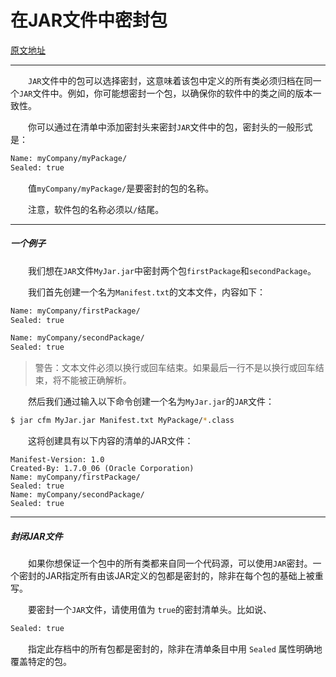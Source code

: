 # 在JAR文件中密封包

[原文地址](https://docs.oracle.com/javase/tutorial/deployment/jar/sealman.html)



---



&emsp;&emsp;`JAR`文件中的包可以选择密封，这意味着该包中定义的所有类必须归档在同一个`JAR`文件中。例如，你可能想密封一个包，以确保你的软件中的类之间的版本一致性。

&emsp;&emsp;你可以通过在清单中添加密封头来密封`JAR`文件中的包，密封头的一般形式是：

```bash
Name: myCompany/myPackage/
Sealed: true
```

&emsp;&emsp;值`myCompany/myPackage/`是要密封的包的名称。

&emsp;&emsp;注意，软件包的名称必须以`/`结尾。



---



##### 一个例子

&emsp;&emsp;我们想在`JAR`文件`MyJar.jar`中密封两个包`firstPackage`和`secondPackage`。

&emsp;&emsp;我们首先创建一个名为`Manifest.txt`的文本文件，内容如下：

```bash
Name: myCompany/firstPackage/
Sealed: true

Name: myCompany/secondPackage/
Sealed: true
```

> 警告：文本文件必须以换行或回车结束。如果最后一行不是以换行或回车结束，将不能被正确解析。

&emsp;&emsp;然后我们通过输入以下命令创建一个名为`MyJar.jar`的`JAR`文件：

```bash
$ jar cfm MyJar.jar Manifest.txt MyPackage/*.class
```

&emsp;&emsp;这将创建具有以下内容的清单的JAR文件：

```bahs
Manifest-Version: 1.0
Created-By: 1.7.0_06 (Oracle Corporation)
Name: myCompany/firstPackage/
Sealed: true
Name: myCompany/secondPackage/
Sealed: true
```



---



##### 封闭JAR文件

&emsp;&emsp;如果你想保证一个包中的所有类都来自同一个代码源，可以使用`JAR`密封。一个密封的JAR指定所有由该JAR定义的包都是密封的，除非在每个包的基础上被重写。

&emsp;&emsp;要密封一个`JAR`文件，请使用值为 `true`的密封清单头。比如说、

```bash
Sealed: true
```

&emsp;&emsp;指定此存档中的所有包都是密封的，除非在清单条目中用 `Sealed` 属性明确地覆盖特定的包。